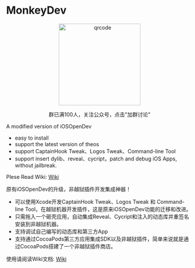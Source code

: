 # MonkeyDev

<p align="center">
  <p align="center"></p>
  <p align="center"></p>
  <p align="center"></p>

  <p align="center">
    <img with="220px" height="220px" src="http://7xtdl4.com1.z0.glb.clouddn.com/script_1500695705204.png" alt="qrcode">
  </p>

  <p align="center">
     群已满100人，关注公众号，点击"加群讨论"
  </p>
</p>

A modified version of iOSOpenDev

* easy to install
* support the latest version of theos
* support CaptainHook Tweak、Logos Tweak、Command-line Tool
* support insert dylib、reveal、cycript，patch and debug iOS Apps, without jailbreak.

Plese Read Wiki: [Wiki](https://github.com/AloneMonkey/MonkeyDev/wiki)





原有iOSOpenDev的升级，非越狱插件开发集成神器！

* 可以使用Xcode开发CaptainHook Tweak、Logos Tweak 和 Command-line Tool，在越狱机器开发插件，这是原来iOSOpenDev功能的迁移和改进。
* 只需拖入一个砸壳应用，自动集成Reveal、Cycript和注入的动态库并重签名安装到非越狱机器。
* 支持调试自己编写的动态库和第三方App
* 支持通过CocoaPods第三方应用集成SDK以及非越狱插件，简单来说就是通过CocoaPods搭建了一个非越狱插件商店。

使用请阅读Wiki文档: [Wiki](https://github.com/AloneMonkey/MonkeyDev/wiki)
